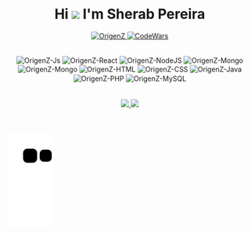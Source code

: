 <br>
<h1 align="center">Hi <img src="https://raw.githubusercontent.com/kaueMarques/kaueMarques/master/hi.gif" width="30px"> I'm
    Sherab Pereira</h1>
<p align="center">
    <a href="https://github.com/OrigenZ">
        <img src="https://komarev.com/ghpvc/?username=OrigenZ&label=Profile%20views&color=0e75b6&style=flat" alt="OrigenZ" />
    </a>
    <a href="https://www.codewars.com/users/OrigenZ">    
        <img alt='CodeWars' src='https://www.codewars.com/users/OrigenZ/badges/micro' />
    </a>
</p>
<br>
<div align="center">
    <img align="center" alt="OrigenZ-Js"
        src="https://img.shields.io/badge/-JavaScript-f7df1e?logo=javascript&logoColor=black">
    <img align="center" alt="OrigenZ-React" 
        src="https://img.shields.io/badge/-ReactJs-20232A?logo=react&logoColor=61DAFB">
    <img align="center" alt="OrigenZ-NodeJS" 
        src="https://img.shields.io/badge/Node.js-43853D?logo=node.js&logoColor=white">
    <img align="center" alt="OrigenZ-Mongo" 
        src="https://img.shields.io/badge/MongoDB-4EA94B?logo=mongodb&logoColor=white">

</div>
<div align="center">
    <img align="center" alt="OrigenZ-Mongo" 
        src="https://img.shields.io/badge/Bootstrap-563D7C?logo=bootstrap&logoColor=white">
    <img align="center" alt="OrigenZ-HTML"
        src="https://img.shields.io/badge/CSS3-1572B6?logo=css3&logoColor=white">
    <img align="center" alt="OrigenZ-CSS"
        src="https://img.shields.io/badge/HTML5-E34F26?logo=html5&logoColor=white">
    <img align="center" alt="OrigenZ-Java"
        src="https://img.shields.io/badge/Java-ED8B00?logo=java&logoColor=white">
    <img align="center" alt="OrigenZ-PHP"
        src="https://img.shields.io/badge/PHP-777BB4?logo=php&logoColor=white">
    <img align="center" alt="OrigenZ-MySQL"
        src="https://img.shields.io/badge/MySQL-005c83?logo=mysql&logoColor=white">
</div>
<br><br>

<div align="center">
<a href="https://github.com/OrigenZ">
    <img  width="325rem"
        src="https://github-readme-stats.vercel.app/api?username=OrigenZ&show_icons=true&locale=en&theme=dark" />
</a>
<a href="https://github.com/OrigenZ">
    <img  width="273rem"
        src="https://github-readme-stats.vercel.app/api/top-langs/?username=OrigenZ&layout=compact&langs_count=7&theme=dark" />
</a>
</div>

<br><br>
<a align="center" href="https://github.com/OrigenZ">
    ![Snake animation](https://github.com/OrigenZ/OrigenZ/blob/output/github-contribution-grid-snake.svg)
</a>
